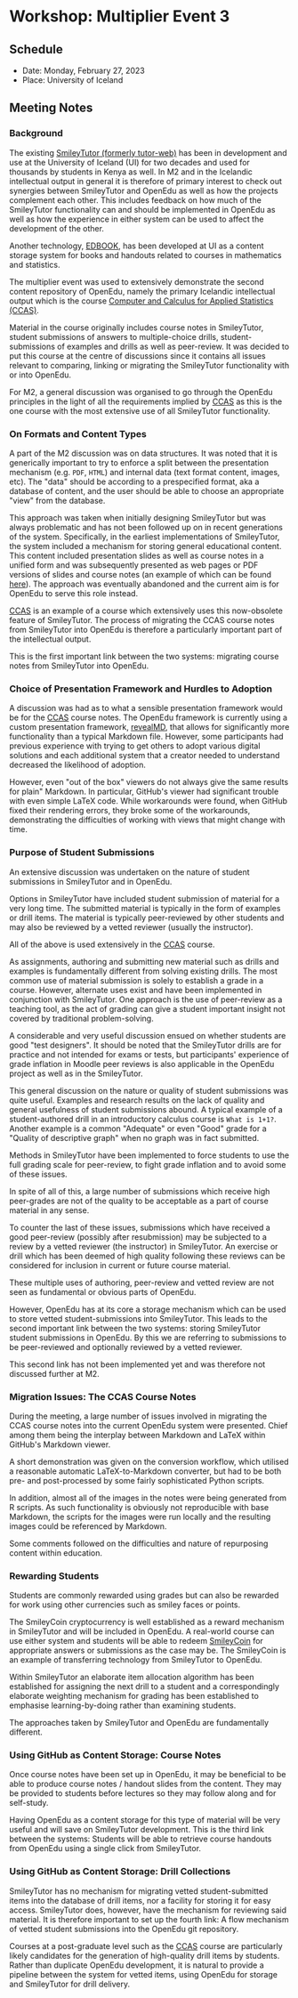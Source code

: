 # Workshop: Multiplier Event 3

## Schedule

- Date: Monday, February 27, 2023
- Place: University of Iceland

## Meeting Notes

### Background

The existing [SmileyTutor (formerly tutor-web)](https://tutor-web.net/) has been in development and use at the University of Iceland (UI) for two decades and used for thousands by students in Kenya as well.
In M2 and in the Icelandic intellectual output in general it is therefore of primary interest to check out synergies between SmileyTutor and OpenEdu as well as how the projects complement each other.
This includes feedback on how much of the SmileyTutor functionality can and should be implemented in OpenEdu as well as how the experience in either system can be used to affect the development of the other.

Another technology, [EDBOOK](https://edbook.hi.is/), has been developed at UI as a content storage system for books and handouts related to courses in mathematics and statistics.  

The multiplier event was used to extensively demonstrate the second content repository of OpenEdu, namely the primary Icelandic intellectual output which is the course [Computer and Calculus for Applied Statistics (CCAS)](https://open-education-hub.github.io/ccas/).

Material in the course originally includes course notes in SmileyTutor, student submissions of answers to multiple-choice drills, student-submissions of examples and drills as well as peer-review.
It was decided to put this course at the centre of discussions since it contains all issues relevant to comparing, linking or migrating the SmileyTutor functionality with or into OpenEdu.

For M2, a general discussion was organised to go through the OpenEdu principles in the light of all the requirements implied by [CCAS](https://open-education-hub.github.io/ccas/) as this is the one course with the most extensive use of all SmileyTutor functionality.

### On Formats and Content Types

A part of the M2 discussion was on data structures.
It was noted that it is generically important to try to enforce a split between the presentation mechanism (e.g. `PDF`, `HTML`) and internal data (text format content, images, etc).
The "data" should be according to a prespecified format, aka a database of content, and the user should be able to choose an appropriate "view" from the database.

This approach was taken when initially designing SmileyTutor but was always problematic and has not been followed up on in recent generations of the system.
Specifically, in the earliest implementations of SmileyTutor, the system included a mechanism for storing general educational content.
This content included presentation slides as well as course notes in a unified form and was subsequently presented as web pages or PDF versions of slides and course notes (an example of which can be found [here](https://tutor-web.net/stats/stats6254suff)).
The approach was eventually abandoned and the current aim is for OpenEdu to serve this role instead.

[CCAS](https://open-education-hub.github.io/ccas/) is an example of a course which extensively uses this now-obsolete feature of SmileyTutor.
The process of migrating the CCAS course notes from SmileyTutor into OpenEdu is therefore a particularly important part of the intellectual output.

This is the first important link between the two systems: migrating course notes from SmileyTutor into OpenEdu.

### Choice of Presentation Framework and Hurdles to Adoption

A discussion was had as to what a sensible presentation framework would be for the [CCAS](https://open-education-hub.github.io/ccas/) course notes.
The OpenEdu framework is currently using a custom presentation framework, [revealMD](https://github.com/webpro/reveal-md), that allows for significantly more functionality than a typical Markdown file.
However, some participants had previous experience with trying to get others to adopt various digital solutions and each additional system that a creator needed to understand decreased the likelihood of adoption.

However, even "out of the box" viewers do not always give the same results for plain" Markdown.
In particular, GitHub's viewer had significant trouble with even simple LaTeX code.
While workarounds were found, when GitHub fixed their rendering errors, they broke some of the workarounds, demonstrating the difficulties of working with views that might change with time.

### Purpose of Student Submissions

An extensive discussion was undertaken on the nature of student submissions in SmileyTutor and in OpenEdu.

Options in SmileyTutor have included student submission of material for a very long time.
The submitted material is typically in the form of examples or drill items.
The material is typically peer-reviewed by other students and may also be reviewed by a vetted reviewer (usually the instructor).

All of the above is used extensively in the [CCAS](https://open-education-hub.github.io/ccas/) course.

As assignments, authoring and submitting new material such as drills and examples is fundamentally different from solving existing drills.
The most common use of material submission is solely to establish a grade in a course.
However, alternate uses exist and have been implemented in conjunction with SmileyTutor.
One approach is the use of peer-review as a teaching tool, as the act of grading can give a student important insight not covered by traditional problem-solving.

A considerable and very useful discussion ensued on whether students are good "test designers".
It should be noted that the SmileyTutor drills are for practice and not intended for exams or tests, but participants' experience of grade inflation in Moodle peer reviews is also applicable in the OpenEdu project as well as in the SmileyTutor.

This general discussion on the nature or quality of student submissions was quite useful.
Examples and research results on the lack of quality and general usefulness of student submissions abound.
A typical example of a student-authored drill in an introductory calculus course is `What is 1+1?`.
Another example is a common "Adequate" or even "Good" grade for a "Quality of descriptive graph" when no graph was in fact submitted.

Methods in SmileyTutor have been implemented to force students to use the full grading scale for peer-review, to fight grade inflation and to avoid some of these issues.

In spite of all of this, a large number of submissions which receive high peer-grades are not of the quality to be acceptable as a part of course material in any sense.

To counter the last of these issues, submissions which have received a good peer-review (possibly after resubmission) may be subjected to a review by a vetted reviewer (the instructor) in SmileyTutor.
An exercise or drill which has been deemed of high quality following these reviews can be considered for inclusion in current or future course material.

These multiple uses of authoring, peer-review and vetted review are not seen as fundamental or obvious parts of OpenEdu.

However, OpenEdu has at its core a storage mechanism which can be used to store vetted student-submissions into SmileyTutor.
This leads to the second important link between the two systems: storing SmileyTutor student submissions in OpenEdu.
By this we are referring to submissions to be peer-reviewed and optionally reviewed by a vetted reviewer.

This second link has not been implemented yet and was therefore not discussed further at M2.

### Migration Issues: The CCAS Course Notes

During the meeting, a large number of issues involved in migrating the CCAS course notes into the current OpenEdu system were presented.
Chief among them being the interplay between Markdown and LaTeX within GitHub's Markdown viewer.

A short demonstration was given on the conversion workflow, which utilised a reasonable automatic LaTeX-to-Markdown converter, but had to be both pre- and post-processed by some fairly sophisticated Python scripts.

In addition, almost all of the images in the notes were being generated from R scripts.
As such functionality is obviously not reproducible with base Markdown, the scripts for the images were run locally and the resulting images could be referenced by Markdown.

Some comments followed on the difficulties and nature of repurposing content within education.

### Rewarding Students

Students are commonly rewarded using grades but can also be rewarded for work using other currencies such as smiley faces or points.

The SmileyCoin cryptocurrency is well established as a reward mechanism in SmileyTutor and will be included in OpenEdu.
A real-world course can use either system and students will be able to redeem [SmileyCoin](https://smileyco.in/#/) for appropriate answers or submissions as the case may be.
The SmileyCoin is an example of transferring technology from SmileyTutor to OpenEdu.

Within SmileyTutor an elaborate item allocation algorithm has been established for assigning the next drill to a student and a correspondingly elaborate weighting mechanism for grading has been established to emphasise learning-by-doing rather than examining students.

The approaches taken by SmileyTutor and OpenEdu are fundamentally different.

### Using GitHub as Content Storage: Course Notes

Once course notes have been set up in OpenEdu, it may be beneficial to be able to produce course notes / handout slides from the content.
They may be provided to students before lectures so they may follow along and for self-study.

Having OpenEdu as a content storage for this type of material will be very useful and will save on SmileyTutor development.
This is the third link between the systems: Students will be able to retrieve course handouts from OpenEdu using a single click from SmileyTutor.

### Using GitHub as Content Storage: Drill Collections

SmileyTutor has no mechanism for migrating vetted student-submitted items into the database of drill items, nor a facility for storing it for easy access.
SmileyTutor does, however, have the mechanism for reviewing said material.
It is therefore important to set up the fourth link: A flow mechanism of vetted student submissions into the OpenEdu git repository.

Courses at a post-graduate level such as the [CCAS](https://open-education-hub.github.io/ccas/) course are particularly likely candidates for the generation of high-quality drill items by students.
Rather than duplicate OpenEdu development, it is natural to provide a pipeline between the system for vetted items, using OpenEdu for storage and SmileyTutor for drill delivery.
